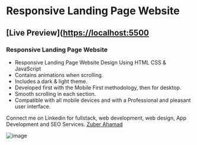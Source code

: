 # Responsive Landing Page Website
## [Live Preview]([https://localhost:5500](https://octanet-june-alpha.vercel.app/])
### Responsive Landing Page Website

- Responsive Landing Page Website Design Using HTML CSS & JavaScript
- Contains animations when scrolling.
- Includes a dark & light theme.
- Developed first with the Mobile First methodology, then for desktop.
- Smooth scrolling in each section.
- Compatible with all mobile devices and with a Professional and pleasant user interface.

Connect me on Linkedin for fullstack, web development, web design, App Development and SEO Services. [Zuber Ahamad](https://www.linkedin.com/in/mohammed-zuber-ahamad/)

![image](https://github.com/web-cracker/OCTANET_JUNE/assets/96331306/d71dca1c-18d9-4586-82b8-fa94247f2e81)

